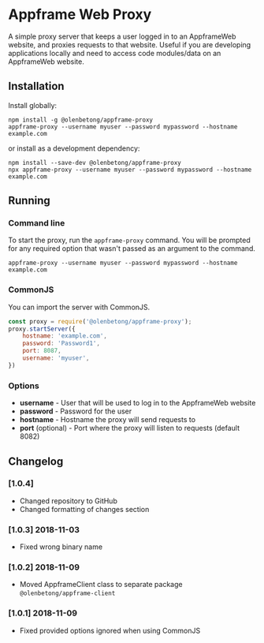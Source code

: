# Appframe Web Proxy 

A simple proxy server that keeps a user logged in to an AppframeWeb website, and proxies requests to that website. Useful if you are developing applications locally and need to access code modules/data on an AppframeWeb website.

## Installation

Install globally:

```
npm install -g @olenbetong/appframe-proxy
appframe-proxy --username myuser --password mypassword --hostname example.com
```

or install as a development dependency:

```
npm install --save-dev @olenbetong/appframe-proxy
npx appframe-proxy --username myuser --password mypassword --hostname example.com
```

## Running

### Command line

To start the proxy, run the `appframe-proxy` command. You will be prompted for any required option that wasn't passed as an argument to the command.

```
appframe-proxy --username myuser --password mypassword --hostname example.com
```

### CommonJS

You can import the server with CommonJS.

```js
const proxy = require('@olenbetong/appframe-proxy');
proxy.startServer({
	hostname: 'example.com',
	password: 'Password1',
	port: 8087,
	username: 'myuser',
})
```

### Options

 * **username** - User that will be used to log in to the AppframeWeb website
 * **password** - Password for the user
 * **hostname** - Hostname the proxy will send requests to
 * **port** (optional) - Port where the proxy will listen to requests (default 8082)

## Changelog

### [1.0.4]

 * Changed repository to GitHub
 * Changed formatting of changes section

### [1.0.3] 2018-11-03

 * Fixed wrong binary name

### [1.0.2] 2018-11-09

 * Moved AppframeClient class to separate package `@olenbetong/appframe-client`

### [1.0.1] 2018-11-09

 * Fixed provided options ignored when using CommonJS